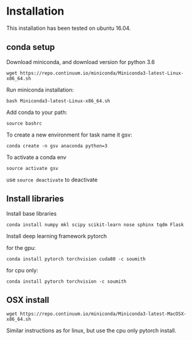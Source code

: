 # Installation

This installation has been tested on ubuntu 16.04.

## conda setup

Download miniconda, and download  version for python 3.6

```
wget https://repo.continuum.io/miniconda/Miniconda3-latest-Linux-x86_64.sh
```

Run miniconda installation:
```
bash Miniconda3-latest-Linux-x86_64.sh
```

Add conda to your path:

```
source bashrc
```

To create a new environment for task name it gsv:

```
conda create -n gsv anaconda python=3
```

To activate a conda env

```
source activate gsv
```

use `source deactivate` to deactivate

## Install libraries

Install base libraries

```
conda install numpy mkl scipy scikit-learn nose sphinx tqdm Flask
```

Install deep learning framework pytorch

for the gpu:
```
conda install pytorch torchvision cuda80 -c soumith
```

for cpu only:
```
conda install pytorch torchvision -c soumith
```


## OSX install

```
wget https://repo.continuum.io/miniconda/Miniconda3-latest-MacOSX-x86_64.sh
```

Similar instructions as for linux, but use the cpu only pytorch install.





